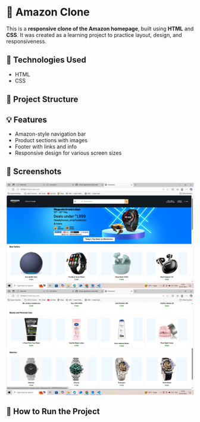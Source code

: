 
# 🛒 Amazon Clone

This is a **responsive clone of the Amazon homepage**, built using **HTML** and **CSS**. It was created as a learning project to practice layout, design, and responsiveness.

## 🔧 Technologies Used

- HTML
- CSS

## 📂 Project Structure

## 💡 Features

- Amazon-style navigation bar
- Product sections with images
- Footer with links and info
- Responsive design for various screen sizes

## 📸 Screenshots

![Amazon Clone Screenshot](https://github.com/Abhi17785598/Amazon-Clone/blob/main/Screenshot%20(95).png)
![Amazon Clone Screenshot](https://github.com/Abhi17785598/Amazon-Clone/blob/main/Screenshot%20(96).png)






## 🚀 How to Run the Project











